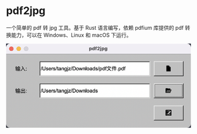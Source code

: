 # pdf2jpg

一个简单的 pdf 转 jpg 工具。基于 Rust 语言编写，依赖 pdfium 库提供的 pdf 转换能力，可以在 Windows、Linux 和 macOS 下运行。  

![](./screenshot/WX20230509-202552@2x.png)

